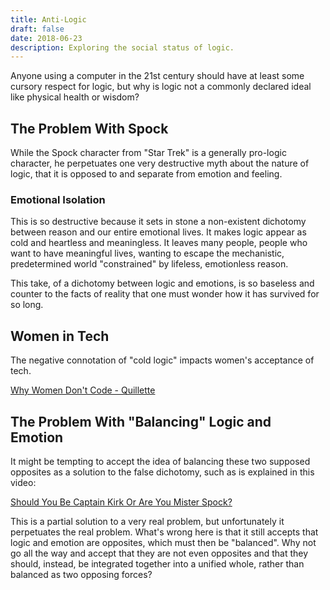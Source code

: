 ```yaml
---
title: Anti-Logic
draft: false
date: 2018-06-23
description: Exploring the social status of logic.
---
```

Anyone using a computer in the 21st century should have at least some cursory respect for logic, but why is logic not a commonly declared ideal like physical health or wisdom?

## The Problem With Spock

While the Spock character from "Star Trek" is a generally pro-logic character, he perpetuates one very destructive myth about the nature of logic, that it is opposed to and separate from emotion and feeling.

### Emotional Isolation



This is so destructive because it sets in stone a non-existent dichotomy between reason and our entire emotional lives. It makes logic appear as cold and heartless and meaningless. It leaves many people, people who want to have meaningful lives, wanting to escape the mechanistic, predetermined world "constrained" by lifeless, emotionless reason.

This take, of a dichotomy between logic and emotions, is so baseless and counter to the facts of reality that one must wonder how it has survived for so long.

## Women in Tech

The negative connotation of "cold logic" impacts women's acceptance of tech. 

[Why Women Don&#039;t Code - Quillette](https://quillette.com/2018/06/19/why-women-dont-code/)

## The Problem With "Balancing" Logic and Emotion

It might be tempting to accept the idea of balancing these two supposed opposites as a solution to the false dichotomy, such as is explained in this video:

[Should You Be Captain Kirk Or Are You Mister Spock?](https://youtu.be/bTPjhHDnsvY)

This is a partial solution to a very real problem, but unfortunately it perpetuates the real problem. What's wrong here is that it still accepts that logic and emotion are opposites, which must then be "balanced". Why not go all the way and accept that they are not even opposites and that they should, instead, be integrated together into a unified whole, rather than balanced as two opposing forces?﻿
 
